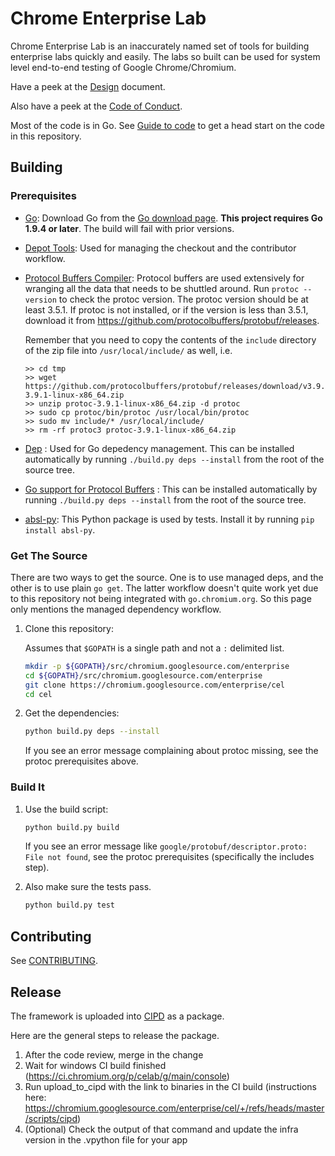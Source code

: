 # Chrome Enterprise Lab

Chrome Enterprise Lab is an inaccurately named set of tools for building
enterprise labs quickly and easily. The labs so built can be used for system
level end-to-end testing of Google Chrome/Chromium.

Have a peek at the [Design](/docs/design-overview.md) document.

Also have a peek at the [Code of Conduct](./CODE_OF_CONDUCT.md).

Most of the code is in Go. See [Guide to code](/docs/guide-to-code.md) to get a
head start on the code in this repository.

## Building

### Prerequisites

* [Go][]: Download Go from the [Go download page][]. **This project requires Go
    1.9.4 or later**. The build will fail with prior versions.

* [Depot Tools][]: Used for managing the checkout and the contributor workflow.

* [Protocol Buffers Compiler][]: Protocol buffers are used extensively for
    wranging all the data that needs to be shuttled around. Run `protoc --version` to
    check the protoc version. The protoc version should be at least 3.5.1. If
    protoc is not installed, or if the version is less than 3.5.1, download it from
    https://github.com/protocolbuffers/protobuf/releases.

    Remember that you need to copy the contents of the `include`
    directory of the zip file into `/usr/local/include/` as well, i.e.
    ```
    >> cd tmp
    >> wget https://github.com/protocolbuffers/protobuf/releases/download/v3.9.1/protoc-3.9.1-linux-x86_64.zip
    >> unzip protoc-3.9.1-linux-x86_64.zip -d protoc
    >> sudo cp protoc/bin/protoc /usr/local/bin/protoc
    >> sudo mv include/* /usr/local/include/
    >> rm -rf protoc3 protoc-3.9.1-linux-x86_64.zip
    ```

* [Dep][] : Used for Go depedency management. This can be installed
    automatically by running `./build.py deps --install` from the root of the
    source tree.

* [Go support for Protocol Buffers][] : This can be installed automatically by
  running `./build.py deps --install` from the root of the source tree.

* [absl-py][]: This Python package is used by tests. Install it by running
  `pip install absl-py`.

[Go]: https://golang.org/
[Go download page]: https://golang.org/dl/
[Depot Tools]: https://dev.chromium.org/developers/how-tos/install-depot-tools
[Protocol Buffers Compiler]: https://developers.google.com/protocol-buffers/
[Dep]: https://github.com/golang/dep
[Go support for Protocol Buffers]: https://github.com/golang/protobuf
[absl-py]: https://pypi.org/project/absl-py/

### Get The Source

There are two ways to get the source. One is to use managed deps, and the other
is to use plain `go get`. The latter workflow doesn't quite work yet due to this
repository not being integrated with `go.chromium.org`. So this page only
mentions the managed dependency workflow.

1. Clone this repository:

   Assumes that `$GOPATH` is a single path and not a `:` delimited list.

   ``` sh
   mkdir -p ${GOPATH}/src/chromium.googlesource.com/enterprise
   cd ${GOPATH}/src/chromium.googlesource.com/enterprise
   git clone https://chromium.googlesource.com/enterprise/cel
   cd cel
   ```

2. Get the dependencies:

   ``` sh
   python build.py deps --install
   ```
   If you see an error message complaining about protoc missing, see the protoc
   prerequisites above.

### Build It

1. Use the build script:

   ``` sh
   python build.py build
   ```

   If you see an error message like `google/protobuf/descriptor.proto: File not found`,
   see the protoc prerequisites (specifically the includes step).

2. Also make sure the tests pass.

   ``` sh
   python build.py test
   ```

## Contributing

See [CONTRIBUTING](./CONTRIBUTING.md).

## Release

The framework is uploaded into [CIPD](https://github.com/luci/luci-go/tree/master/cipd) as a package.

Here are the general steps to release the package.
1. After the code review, merge in the change
2. Wait for windows CI build finished (https://ci.chromium.org/p/celab/g/main/console)
3. Run upload_to_cipd with the link to binaries in the CI build (instructions here: https://chromium.googlesource.com/enterprise/cel/+/refs/heads/master/scripts/cipd)
4. (Optional) Check the output of that command and update the infra version in the .vpython file for your app
